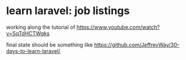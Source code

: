 # learn laravel: job listings

working along the tutorial of https://www.youtube.com/watch?v=SqTdHCTWqks

final state should be something like https://github.com/JeffreyWay/30-days-to-learn-laravel/